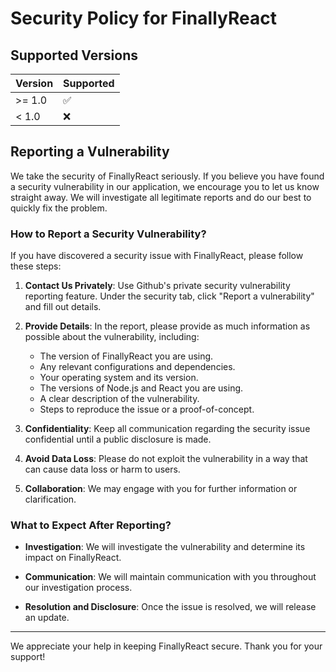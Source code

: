 # Security Policy for FinallyReact

## Supported Versions

| Version | Supported          |
| ------- | ------------------ |
| >= 1.0  | :white_check_mark: |
| < 1.0   | :x:                |

## Reporting a Vulnerability

We take the security of FinallyReact seriously. If you believe you have found a security vulnerability in our application, we encourage you to let us know straight away. We will investigate all legitimate reports and do our best to quickly fix the problem.

### How to Report a Security Vulnerability?

If you have discovered a security issue with FinallyReact, please follow these steps:

1. **Contact Us Privately**: Use Github's private security vulnerability reporting feature. Under the security tab, click "Report a vulnerability" and fill out details.

2. **Provide Details**: In the report, please provide as much information as possible about the vulnerability, including:
   - The version of FinallyReact you are using.
   - Any relevant configurations and dependencies.
   - Your operating system and its version.
   - The versions of Node.js and React you are using.
   - A clear description of the vulnerability.
   - Steps to reproduce the issue or a proof-of-concept.

3. **Confidentiality**: Keep all communication regarding the security issue confidential until a public disclosure is made.

4. **Avoid Data Loss**: Please do not exploit the vulnerability in a way that can cause data loss or harm to users.

5. **Collaboration**: We may engage with you for further information or clarification.

### What to Expect After Reporting?

- **Investigation**: We will investigate the vulnerability and determine its impact on FinallyReact.

- **Communication**: We will maintain communication with you throughout our investigation process.

- **Resolution and Disclosure**: Once the issue is resolved, we will release an update.

---

We appreciate your help in keeping FinallyReact secure. Thank you for your support!
